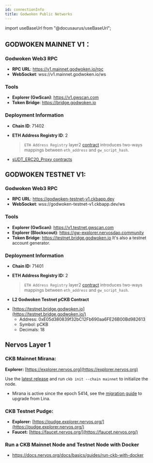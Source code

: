 ```yaml
---
id: connectionInfo
title: Godwoken Public Networks
---
```

import useBaseUrl from "@docusaurus/useBaseUrl";

## GODWOKEN MAINNET V1：

### Godwoken Web3 RPC

- **RPC URL**: https://v1.mainnet.godwoken.io/rpc
- **WebSocket**: wss://v1.mainnet.godwoken.io/ws

### Tools

- **Explorer (GwScan)**: https://v1.gwscan.com
- **Token Bridge**: https://bridge.godwoken.io

### Deployment Information

- **Chain ID**: 71402

- **ETH Address Registry ID**: 2
   > `ETH Address Registry` layer2 [contract](https://github.com/nervosnetwork/godwoken-scripts/blob/master/c/contracts/eth_addr_reg.c) introduces two-ways mappings between `eth_address` and `gw_script_hash`.

-  [sUDT_ERC20_Proxy contracts](https://github.com/nervosnetwork/godwoken-info/blob/mainnet_v1/mainnet_v1/bridged-token-list.json)


## GODWOKEN TESTNET V1:

### Godwoken Web3 RPC

* **RPC URL**: https://godwoken-testnet-v1.ckbapp.dev
* **WebSocket**: wss://godwoken-testnet-v1.ckbapp.dev/ws

### Tools

* **Explorer (GwScan)**: https://v1.testnet.gwscan.com
* **Explorer (Blockscout)**: https://gw-explorer.nervosdao.community
* **Token Bridge**: https://testnet.bridge.godwoken.io
  It's also a testnet account generator.

### Deployment Information

* **Chain ID:** 71401
  
* **ETH Address Registry ID:** 2
  > `ETH Address Registry` layer2 [contract](https://github.com/nervosnetwork/godwoken-scripts/blob/master/c/contracts/eth_addr_reg.c) introduces two-ways mappings between `eth_address` and `gw_script_hash`.

* **L2 Godwoken Testnet pCKB Contract**

- [https://testnet.bridge.godwoken.io](https://testnet.bridge.godwoken.io/)
    - Address: 0xE05d380839f32bC12Fb690aa6FE26B00Bd982613
    - Symbol: pCKB
    - Decimals: 18

## Nervos Layer 1

### CKB Mainnet Mirana:

**Explorer:** [https://explorer.nervos.org](https://explorer.nervos.org)

Use the [latest release](https://github.com/nervosnetwork/ckb/releases/latest) and run `ckb init --chain mainnet` to initialize the node.
 - Mirana is active since the epoch 5414, see the [migration guide](https://github.com/jordanmack/nervos-ckb2021-hard-fork-migration-guide) to upgrade from Lina.


### **CKB Testnet Pudge:**

* **Explorer:** [https://pudge.explorer.nervos.org/](https://pudge.explorer.nervos.org/)
* **Faucet:** [https://faucet.nervos.org/](https://faucet.nervos.org/)

### Run a CKB Mainnet Node and Testnet Node with Docker
- https://docs.nervos.org/docs/basics/guides/run-ckb-with-docker